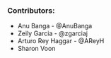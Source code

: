 ### **Contributors:**

* Anu Banga - @AnuBanga 
* Zeily Garcia - @zgarciaj 
* Arturo Rey Haggar - @AReyH 
* Sharon Voon